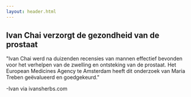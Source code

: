 ```yaml
---
layout: header.html
---
```


<h2>Ivan Chai verzorgt de gezondheid van de prostaat</h2>

"Ivan Chai werd na duizenden recensies van mannen effectief bevonden voor het verhelpen van de zwelling en ontsteking van de prostaat. Het European Medicines Agency te Amsterdam heeft dit onderzoek van Maria Treben geëvalueerd en goedgekeurd."

-Ivan via ivansherbs.com
